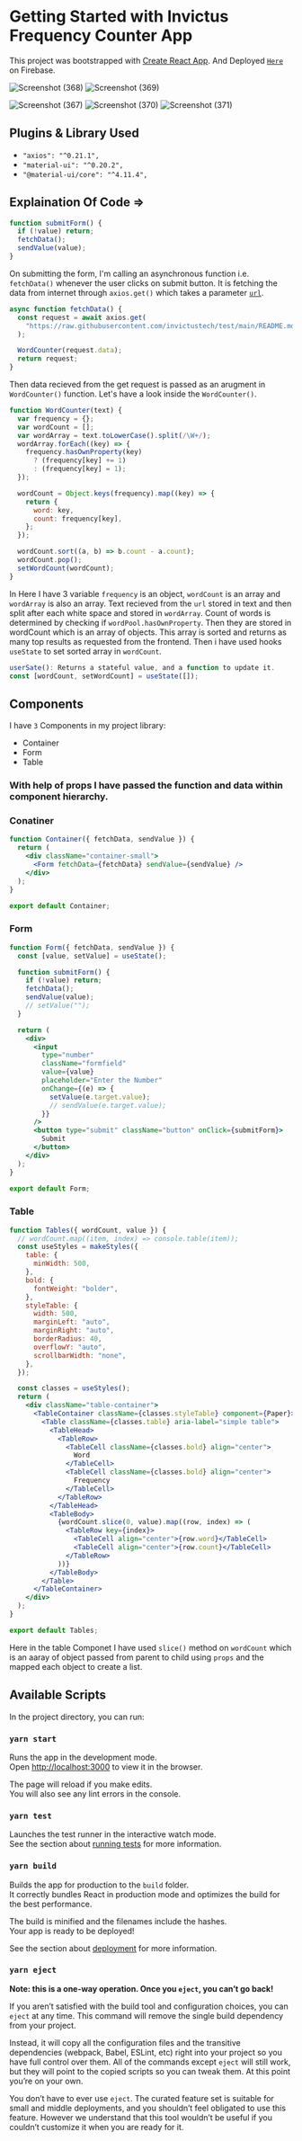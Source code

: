 # Getting Started with Invictus Frequency Counter App

This project was bootstrapped with [Create React App](https://github.com/facebook/create-react-app).
And Deployed [`Here`](https://invictus-react-app.web.app/) on Firebase.

![Screenshot (368)](https://user-images.githubusercontent.com/56965382/118434325-7ff87280-b6fa-11eb-9f07-166eec14ce8a.png)
![Screenshot (369)](https://user-images.githubusercontent.com/56965382/118434400-9e5e6e00-b6fa-11eb-943d-bfb11ad951d8.png)

![Screenshot (367)](https://user-images.githubusercontent.com/56965382/118411790-f9b93d80-b6b3-11eb-8691-20fcab9dc1f4.png)
![Screenshot (370)](https://user-images.githubusercontent.com/56965382/118434479-c77efe80-b6fa-11eb-8ed5-bf51ae0b1b1f.png)
![Screenshot (371)](https://user-images.githubusercontent.com/56965382/118434454-b59d5b80-b6fa-11eb-9f5d-4ddf42ca7de9.png)

## Plugins & Library Used

- `"axios": "^0.21.1",`
- `"material-ui": "^0.20.2",`
- `"@material-ui/core": "^4.11.4",`

## Explaination Of Code ⇒

```javascript
function submitForm() {
  if (!value) return;
  fetchData();
  sendValue(value);
}
```

On submitting the form, I'm calling an asynchronous function i.e. `fetchData()` whenever the user clicks on submit button. It is fetching the data from internet through `axios.get()` which takes a parameter [`url`](https://raw.githubusercontent.com/invictustech/test/main/README.md).

```javascript
async function fetchData() {
  const request = await axios.get(
    "https://raw.githubusercontent.com/invictustech/test/main/README.md"
  );

  WordCounter(request.data);
  return request;
}
```

Then data recieved from the get request is passed as an arugment in `WordCounter()` function. Let's have a look inside the `WordCounter()`.

```javascript
function WordCounter(text) {
  var frequency = {};
  var wordCount = [];
  var wordArray = text.toLowerCase().split(/\W+/);
  wordArray.forEach((key) => {
    frequency.hasOwnProperty(key)
      ? (frequency[key] += 1)
      : (frequency[key] = 1);
  });

  wordCount = Object.keys(frequency).map((key) => {
    return {
      word: key,
      count: frequency[key],
    };
  });

  wordCount.sort((a, b) => b.count - a.count);
  wordCount.pop();
  setWordCount(wordCount);
}
```

In Here I have 3 variable `frequency` is an object, `wordCount` is an array and `wordArray` is also an array. Text recieved from the `url` stored in text and then split after each white space and stored in `wordArray`. Count of words is determined by checking if `wordPool.hasOwnProperty`. Then they are stored in wordCount which is an array of objects. This array is sorted and returns as many top results as requested from the frontend. Then i have used hooks `useState` to set sorted array in `wordCount`.

```javascript
userSate(): Returns a stateful value, and a function to update it.
const [wordCount, setWordCount] = useState([]);
```

## Components

I have `3` Components in my project library:

- Container
- Form
- Table

### With help of props I have passed the function and data within component hierarchy.

### Conatiner

```jsx
function Container({ fetchData, sendValue }) {
  return (
    <div className="container-small">
      <Form fetchData={fetchData} sendValue={sendValue} />
    </div>
  );
}

export default Container;
```

### Form

```jsx
function Form({ fetchData, sendValue }) {
  const [value, setValue] = useState();

  function submitForm() {
    if (!value) return;
    fetchData();
    sendValue(value);
    // setValue("");
  }

  return (
    <div>
      <input
        type="number"
        className="formfield"
        value={value}
        placeholder="Enter the Number"
        onChange={(e) => {
          setValue(e.target.value);
          // sendValue(e.target.value);
        }}
      />
      <button type="submit" className="button" onClick={submitForm}>
        Submit
      </button>
    </div>
  );
}

export default Form;
```

### Table

```jsx
function Tables({ wordCount, value }) {
  // wordCount.map((item, index) => console.table(item));
  const useStyles = makeStyles({
    table: {
      minWidth: 500,
    },
    bold: {
      fontWeight: "bolder",
    },
    styleTable: {
      width: 500,
      marginLeft: "auto",
      marginRight: "auto",
      borderRadius: 40,
      overflowY: "auto",
      scrollbarWidth: "none",
    },
  });

  const classes = useStyles();
  return (
    <div className="table-container">
      <TableContainer className={classes.styleTable} component={Paper}>
        <Table className={classes.table} aria-label="simple table">
          <TableHead>
            <TableRow>
              <TableCell className={classes.bold} align="center">
                Word
              </TableCell>
              <TableCell className={classes.bold} align="center">
                Frequency
              </TableCell>
            </TableRow>
          </TableHead>
          <TableBody>
            {wordCount.slice(0, value).map((row, index) => (
              <TableRow key={index}>
                <TableCell align="center">{row.word}</TableCell>
                <TableCell align="center">{row.count}</TableCell>
              </TableRow>
            ))}
          </TableBody>
        </Table>
      </TableContainer>
    </div>
  );
}

export default Tables;
```

Here in the table Componet I have used `slice()` method on `wordCount` which is an aaray of object passed from parent to child using `props` and the mapped each object to create a list.

## Available Scripts

In the project directory, you can run:

### `yarn start`

Runs the app in the development mode.\
Open [http://localhost:3000](http://localhost:3000) to view it in the browser.

The page will reload if you make edits.\
You will also see any lint errors in the console.

### `yarn test`

Launches the test runner in the interactive watch mode.\
See the section about [running tests](https://facebook.github.io/create-react-app/docs/running-tests) for more information.

### `yarn build`

Builds the app for production to the `build` folder.\
It correctly bundles React in production mode and optimizes the build for the best performance.

The build is minified and the filenames include the hashes.\
Your app is ready to be deployed!

See the section about [deployment](https://facebook.github.io/create-react-app/docs/deployment) for more information.

### `yarn eject`

**Note: this is a one-way operation. Once you `eject`, you can’t go back!**

If you aren’t satisfied with the build tool and configuration choices, you can `eject` at any time. This command will remove the single build dependency from your project.

Instead, it will copy all the configuration files and the transitive dependencies (webpack, Babel, ESLint, etc) right into your project so you have full control over them. All of the commands except `eject` will still work, but they will point to the copied scripts so you can tweak them. At this point you’re on your own.

You don’t have to ever use `eject`. The curated feature set is suitable for small and middle deployments, and you shouldn’t feel obligated to use this feature. However we understand that this tool wouldn’t be useful if you couldn’t customize it when you are ready for it.
